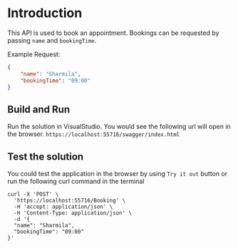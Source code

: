 # Introduction

This API is used to book an appointment. Bookings can be requested by passing `name` and `bookingTime`.

Example Request:
```JSON
{
    "name": "Sharmila",
    "bookingTime": "09:00"
}
```

## Build and Run

Run the solution in VisualStudio. You would see the following url will open in the browser.
`https://localhost:55716/swagger/index.html`

## Test the solution

You could test the application in the browser by using `Try it out` button or run the following curl command in the terminal

```
curl -X 'POST' \
  'https://localhost:55716/Booking' \
  -H 'accept: application/json' \
  -H 'Content-Type: application/json' \
  -d '{
  "name": "Sharmila",
  "bookingTime": "09:00"
}'
```